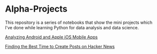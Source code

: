 # Alpha-Projects

This repository is a series of notebooks that show the mini projects which I've done while learning Python for data analysis and data science.

[Analyzing Android and Apple iOS Mobile Apps](Project_1.ipynb)

[Finding the Best Time to Create Posts on Hacker News](Project_2.ipynb)
